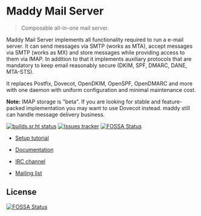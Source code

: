 Maddy Mail Server
=====================
> Composable all-in-one mail server.

Maddy Mail Server implements all functionality required to run a e-mail
server. It can send messages via SMTP (works as MTA), accept messages via SMTP
(works as MX) and store messages while providing access to them via IMAP.
In addition to that it implements auxiliary protocols that are mandatory
to keep email reasonably secure (DKIM, SPF, DMARC, DANE, MTA-STS).

It replaces Postfix, Dovecot, OpenDKIM, OpenSPF, OpenDMARC and more with one
daemon with uniform configuration and minimal maintenance cost.

**Note:** IMAP storage is "beta". If you are looking for stable and
feature-packed implementation you may want to use Dovecot instead. maddy still
can handle message delivery business.

[![builds.sr.ht status](https://builds.sr.ht/~emersion/maddy.svg)](https://builds.sr.ht/~emersion/maddy?)
[![Issues tracker](https://img.shields.io/github/issues/foxcpp/maddy)](https://github.com/foxcpp/maddy)
[![FOSSA Status](https://app.fossa.com/api/projects/git%2Bgithub.com%2Ffoxcpp%2Fmaddy.svg?type=shield)](https://app.fossa.com/projects/git%2Bgithub.com%2Ffoxcpp%2Fmaddy?ref=badge_shield)

* [Setup tutorial](https://maddy.email/tutorials/setting-up/)
* [Documentation](https://maddy.email/)

* [IRC channel](https://webchat.oftc.net/?channels=maddy&uio=MT11bmRlZmluZWQb1)
* [Mailing list](https://lists.sr.ht/~foxcpp/maddy)


## License
[![FOSSA Status](https://app.fossa.com/api/projects/git%2Bgithub.com%2Ffoxcpp%2Fmaddy.svg?type=large)](https://app.fossa.com/projects/git%2Bgithub.com%2Ffoxcpp%2Fmaddy?ref=badge_large)